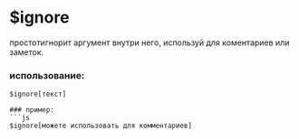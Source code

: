 # $ignore
простотигнорит аргумент внутри него, используй для коментариев или заметок.

### использование:
```
$ignore[текст]

### пример:
```js
$ignore[можете использовать для комментариев]
```
